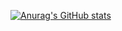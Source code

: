 [![Anurag's GitHub stats](https://github-readme-stats.vercel.app/api?username=KillerZeus666)](https://github.com/KillerZeus666/github-readme-stats)
